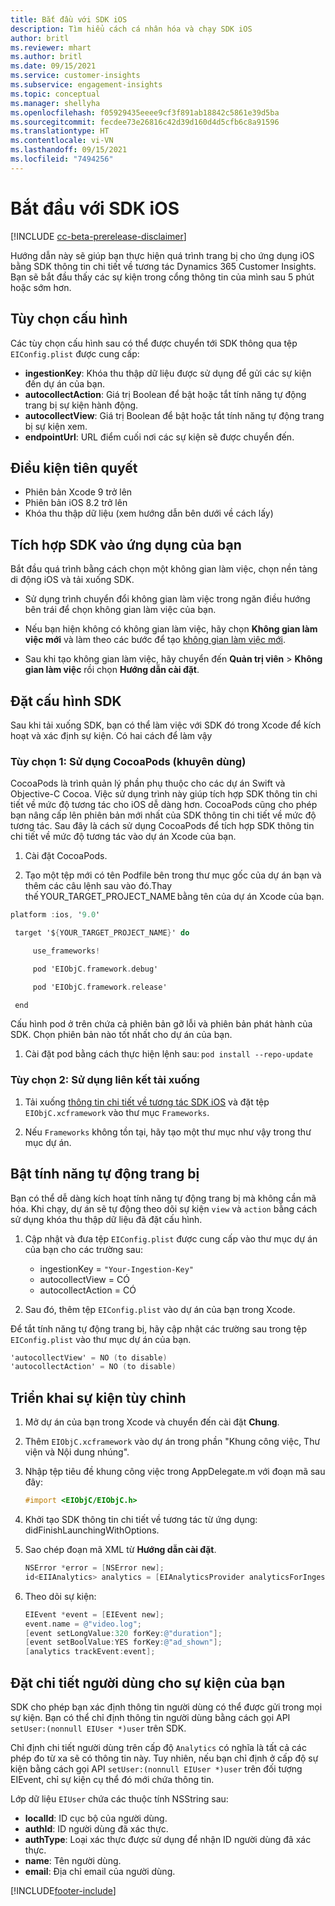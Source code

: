 ```yaml
---
title: Bắt đầu với SDK iOS
description: Tìm hiểu cách cá nhân hóa và chạy SDK iOS
author: britl
ms.reviewer: mhart
ms.author: britl
ms.date: 09/15/2021
ms.service: customer-insights
ms.subservice: engagement-insights
ms.topic: conceptual
ms.manager: shellyha
ms.openlocfilehash: f05929435eeee9cf3f891ab18842c5861e39d5ba
ms.sourcegitcommit: fecdee73e26816c42d39d160d4d5cfb6c8a91596
ms.translationtype: HT
ms.contentlocale: vi-VN
ms.lasthandoff: 09/15/2021
ms.locfileid: "7494256"
---
```

# <a name="get-started-with-the-ios-sdk"></a>Bắt đầu với SDK iOS

[!INCLUDE [cc-beta-prerelease-disclaimer](includes/cc-beta-prerelease-disclaimer.md)]

Hướng dẫn này sẽ giúp bạn thực hiện quá trình trang bị cho ứng dụng iOS bằng SDK thông tin chi tiết về tương tác Dynamics 365 Customer Insights. Bạn sẽ bắt đầu thấy các sự kiện trong cổng thông tin của mình sau 5 phút hoặc sớm hơn.

## <a name="configuration-options"></a>Tùy chọn cấu hình

Các tùy chọn cấu hình sau có thể được chuyển tới SDK thông qua tệp `EIConfig.plist` được cung cấp:

- **ingestionKey**: Khóa thu thập dữ liệu được sử dụng để gửi các sự kiện đến dự án của bạn.
- **autocollectAction**: Giá trị Boolean để bật hoặc tắt tính năng tự động trang bị sự kiện hành động.
- **autocollectView**: Giá trị Boolean để bật hoặc tắt tính năng tự động trang bị sự kiện xem.
- **endpointUrl**: URL điểm cuối nơi các sự kiện sẽ được chuyển đến.

## <a name="prerequisites"></a>Điều kiện tiên quyết

- Phiên bản Xcode 9 trở lên
- Phiên bản iOS 8.2 trở lên
- Khóa thu thập dữ liệu (xem hướng dẫn bên dưới về cách lấy)

## <a name="integrate-the-sdk-into-your-application"></a>Tích hợp SDK vào ứng dụng của bạn

Bắt đầu quá trình bằng cách chọn một không gian làm việc, chọn nền tảng di động iOS và tải xuống SDK.

- Sử dụng trình chuyển đổi không gian làm việc trong ngăn điều hướng bên trái để chọn không gian làm việc của bạn.

- Nếu bạn hiện không có không gian làm việc, hãy chọn **Không gian làm việc mới** và làm theo các bước để tạo [không gian làm việc mới](create-workspace.md).

- Sau khi tạo không gian làm việc, hãy chuyển đến **Quản trị viên** > **Không gian làm việc** rồi chọn **Hướng dẫn cài đặt**.

## <a name="configure-the-sdk"></a>Đặt cấu hình SDK

Sau khi tải xuống SDK, bạn có thể làm việc với SDK đó trong Xcode để kích hoạt và xác định sự kiện. Có hai cách để làm vậy

### <a name="option-1-using-cocoapods-recommended"></a>Tùy chọn 1: Sử dụng CocoaPods (khuyên dùng)
CocoaPods là trình quản lý phần phụ thuộc cho các dự án Swift và Objective-C Cocoa. Việc sử dụng trình này giúp tích hợp SDK thông tin chi tiết về mức độ tương tác cho iOS dễ dàng hơn. CocoaPods cũng cho phép bạn nâng cấp lên phiên bản mới nhất của SDK thông tin chi tiết về mức độ tương tác. Sau đây là cách sử dụng CocoaPods để tích hợp SDK thông tin chi tiết về mức độ tương tác vào dự án Xcode của bạn. 

1. Cài đặt CocoaPods. 

1. Tạo một tệp mới có tên Podfile bên trong thư mục gốc của dự án bạn và thêm các câu lệnh sau vào đó.Thay thế YOUR_TARGET_PROJECT_NAME bằng tên của dự án Xcode của bạn. 
```objectivec
platform :ios, '9.0'  

 target '${YOUR_TARGET_PROJECT_NAME}' do 

     use_frameworks!   

     pod 'EIObjC.framework.debug' 

     pod 'EIObjC.framework.release' 

 end 
```
Cấu hình pod ở trên chứa cả phiên bản gỡ lỗi và phiên bản phát hành của SDK. Chọn phiên bản nào tốt nhất cho dự án của bạn.

1. Cài đặt pod bằng cách thực hiện lệnh sau: `pod install --repo-update `

### <a name="option-2-using-download-link"></a>Tùy chọn 2: Sử dụng liên kết tải xuống

1. Tải xuống [thông tin chi tiết về tương tác SDK iOS](https://download.pi.dynamics.com/sdk/EI-SDKs/ei-ios-sdk.zip) và đặt tệp `EIObjC.xcframework` vào thư mục `Frameworks`.

1. Nếu `Frameworks` không tồn tại, hãy tạo một thư mục như vậy trong thư mục dự án.

## <a name="enable-auto-instrumentation"></a>Bật tính năng tự động trang bị
 
Bạn có thể dễ dàng kích hoạt tính năng tự động trang bị mà không cần mã hóa. Khi chạy, dự án sẽ tự động theo dõi sự kiện `view` và `action` bằng cách sử dụng khóa thu thập dữ liệu đã đặt cấu hình. 

1. Cập nhật và đưa tệp `EIConfig.plist` được cung cấp vào thư mục dự án của bạn cho các trường sau:
    - ingestionKey = `"Your-Ingestion-Key"`
    - autocollectView = CÓ
    - autocollectAction = CÓ

2. Sau đó, thêm tệp `EIConfig.plist` vào dự án của bạn trong Xcode. 



Để tắt tính năng tự động trang bị, hãy cập nhật các trường sau trong tệp `EIConfig.plist` vào thư mục dự án của bạn. 

```objectivec
'autocollectView' = NO (to disable)
'autocollectAction' = NO (to disable)
```


## <a name="implement-custom-events"></a>Triển khai sự kiện tùy chỉnh

1. Mở dự án của bạn trong Xcode và chuyển đến cài đặt **Chung**. 
1. Thêm `EIObjC.xcframework` vào dự án trong phần "Khung công việc, Thư viện và Nội dung nhúng".

1. Nhập tệp tiêu đề khung công việc trong AppDelegate.m với đoạn mã sau đây:

    ```objectivec
    #import <EIObjC/EIObjC.h>
    ```

1. Khởi tạo SDK thông tin chi tiết về tương tác từ ứng dụng: didFinishLaunchingWithOptions.
1. Sao chép đoạn mã XML từ **Hướng dẫn cài đặt**.

    ```objectivec
    NSError *error = [NSError new];
    id<EIIAnalytics> analytics = [EIAnalyticsProvider analyticsForIngestionKey:nil error:&error];
    ```

1. Theo dõi sự kiện:

    ```objectivec
    EIEvent *event = [EIEvent new];
    event.name = @"video.log";
    [event setLongValue:320 forKey:@"duration"];
    [event setBoolValue:YES forKey:@"ad_shown"];
    [analytics trackEvent:event];
    ```

## <a name="set-user-details-for-your-event"></a>Đặt chi tiết người dùng cho sự kiện của bạn

SDK cho phép bạn xác định thông tin người dùng có thể được gửi trong mọi sự kiện. Bạn có thể chỉ định thông tin người dùng bằng cách gọi API `setUser:(nonnull EIUser *)user` trên SDK.

Chỉ định chi tiết người dùng trên cấp độ `Analytics` có nghĩa là tất cả các phép đo từ xa sẽ có thông tin này. Tuy nhiên, nếu bạn chỉ định ở cấp độ sự kiện bằng cách gọi API `setUser:(nonnull EIUser *)user` trên đối tượng EIEvent, chỉ sự kiện cụ thể đó mới chứa thông tin.

Lớp dữ liệu `EIUser` chứa các thuộc tính NSString sau:

- **localId**: ID cục bộ của người dùng.
- **authId**: ID người dùng đã xác thực.
- **authType**: Loại xác thực được sử dụng để nhận ID người dùng đã xác thực.
- **name**: Tên người dùng.
- **email**: Địa chỉ email của người dùng.


[!INCLUDE[footer-include](../includes/footer-banner.md)]
